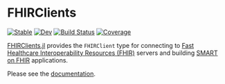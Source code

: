 # FHIRClients

[![Stable](https://img.shields.io/badge/docs-stable-blue.svg)](https://JuliaHealth.github.io/FHIRClients.jl/stable)
[![Dev](https://img.shields.io/badge/docs-dev-blue.svg)](https://JuliaHealth.github.io/FHIRClients.jl/dev)
[![Build Status](https://github.com/JuliaHealth/FHIRClients.jl/workflows/CI/badge.svg)](https://github.com/JuliaHealth/FHIRClient.jl/actions)
[![Coverage](https://codecov.io/gh/JuliaHealth/FHIRClients.jl/branch/master/graph/badge.svg)](https://codecov.io/gh/JuliaHealth/FHIRClient.jl)

[FHIRClients.jl](https://github.com/JuliaHealth/FHIRClients.jl) provides the
`FHIRClient` type for connecting to
[Fast Healthcare Interoperability Resources (FHIR)](https://hl7.org/fhir/)
servers and building [SMART on FHIR](https://smarthealthit.org/) applications.

Please see the [documentation](https://JuliaHealth.github.io/FHIRClients.jl/stable).
